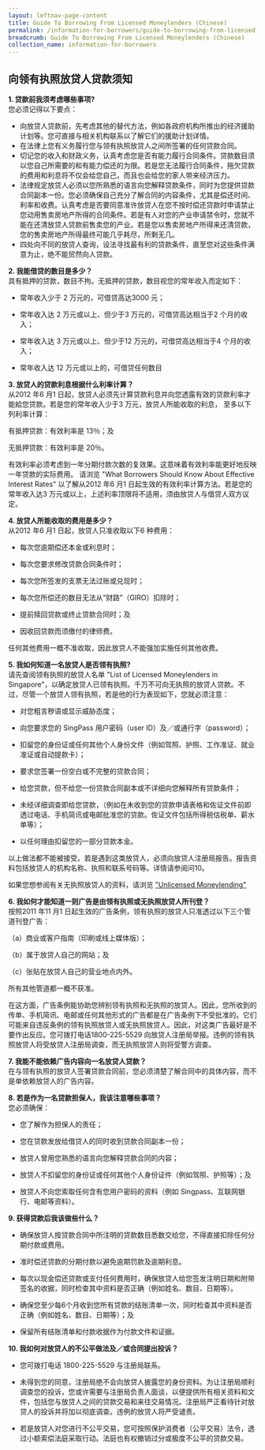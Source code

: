 ```yaml
---
layout: leftnav-page-content
title: Guide To Borrowing From Licensed Moneylenders (Chinese)
permalink: /information-for-borrowers/guide-to-borrowing-from-licensed-moneylenders-chinese/
breadcrumb: Guide To Borrowing From Licensed Moneylenders (Chinese)
collection_name: information-for-borrowers
---
```


向领有执照放贷人贷款须知 
---


**1. 贷款前我须考虑哪些事项?**<br>
您必须记得以下要点：

* 向放贷人贷款前，先考虑其他的替代方法，例如各政府机构所推出的经济援助计划等。您可直接与相关机构联系以了解它们的援助计划详情。 
* 在法律上您有义务履行您与领有执照放贷人之间所签署的任何贷款合同。
* 切记您的收入和财政义务，认真考虑您是否有能力履行合同条件。贷款数目须以您自己所需要的和有能力偿还的为限。若是您无法履行合同条件，拖欠贷款的费用和利息将不仅会给您自己，而且也会给您的家人带来经济压力。
* 法律规定放贷人必须以您所熟悉的语言向您解释贷款条件，同时为您提供贷款合同副本一份。您必须确保自己充分了解合同的内容条件，尤其是偿还时间、利率和收费。认真考虑是否要同意准许放贷人在您不按时偿还贷款时申请禁止您动用售卖房地产所得的合同条件。若是有人对您的产业申请禁令时，您就不能在还清放贷人贷款前售卖您的产业。若是您以售卖房地产所得来还清贷款，您的售卖房地产所得最终可能几乎耗尽，所剩无几。
* 四处向不同的放贷人查询，设法寻找最有利的贷款条件，直至您对这些条件满意为止，绝不能贸然向人贷款。


**2. 我能借贷的数目是多少？**<br>
具有抵押的贷款，数目不拘。无抵押的贷款，数目视您的常年收入而定如下：


* 常年收入少于 2 万元的，可借贷高达3000 元；

* 常年收入达 2 万元或以上、但少于3 万元的，可借贷高达相当于2 个月的收入；

* 常年收入达 3 万元或以上、但少于12 万元的，可借贷高达相当于4 个月的收入；

* 常年收入达 12 万元或以上的，可借贷任何数目


**3. 放贷人的贷款利息根据什么利率计算？** <br>
从2012 年6 月1 日起，放贷人必须先计算贷款利息并向您透露有效的贷款利率才能給您贷款。若是您的常年收入少于3 万元，放贷人所能收取的利息，
至多以下列利率计算：

有抵押贷款：有效利率是 13％；及

无抵押贷款：有效利率是 20％。

有效利率必须考虑到一年分期付款次数的复效果。这意味着有效利率能更好地反映一年贷款的实际费用。
请浏览 "What Borrowers Should Know About Effective Interest Rates" 以了解从2012 年6 月1 日起生效的有效利率计算方法。若是您的常年收入达3 万元或以上，上述利率顶限将不适用，须由放贷人与借贷人双方议定。


**4. 放贷人所能收取的费用是多少？**<br>
从2012 年6 月1 日起，放贷人只准收取以下6 种费用：


* 每次您逾期偿还本金或利息时；

* 每次您要求修改贷款合同条件时；

* 每次您所签发的支票无法过账或兑现时；

* 每次您所偿还的数目无法从“财路”（GIRO）扣除时；

* 提前赎回贷款或终止贷款合同时；及

* 因收回贷款而须缴付的律师费。

任何其他费用一概不准收取，因此放贷人不能强加实施任何其他收费。



**5. 我如何知道一名放贷人是否领有执照?**<br>
请先查阅领有执照的放贷人名单 "List of Licensed Moneylenders in Singapore"，以确定放贷人已领有执照。千万不可向无执照的放贷人贷款。不过，尽管一个放贷人领有执照，若是他的行为表现如下，您就必须注意：

* 对您粗言秽语或显示威胁态度；
 
* 向您要求您的 SingPass 用户密码（user ID）及／或通行字（password）；
 
* 扣留您的身份证或任何其他个人身份文件（例如驾照、护照、工作准证、就业准证或自动提款卡）；
 
* 要求您签署一份空白或不完整的贷款合同；
 
* 给您贷款，但不给您一份贷款合同副本或不详细向您解释所有贷款条件；
 
* 未经详细调查即给您贷款，（例如在未收到您的贷款申请表格和佐证文件前即透过电话、手机简讯或电邮批准您的贷款。佐证文件包括所得税估税单、薪水单等）；

* 以任何理由扣留您的一部分贷款本金。

以上做法都不能被接受。若是遇到这类放贷人，必须向放贷人注册局报告。报告资料包括放贷人的机构名称、执照和联系号码等。详情请参阅问10。

如果您想参阅有关无执照放贷人的资料，请浏览 ["Unlicensed Moneylending"](https://www.police.gov.sg/resources/prevent-crime/unlicensed-moneylending/loansharking-situation-in-singapore)


**6. 我如何才能知道一则广告是由领有执照或无执照放贷人所刊登？**<br>
按照2011 年11 月1 日起生效的广告条例，领有执照的放贷人只准透过以下三个管道刊登广告：

（a）商业或客户指南（印刷或线上媒体版）；

（b）属于放贷人自己的网站；及

（c）张贴在放贷人自己的营业地点内外。

所有其他管道都一概不获准。

在这方面，广告条例能协助您辨别领有执照和无执照的放贷人。因此，您所收到的传单、手机简讯、电邮或任何其他形式的广告都是在广告条例下不受批准的。它们可能来自违反条例的领有执照放贷人或无执照放贷人。因此，对这类广告最好是不要作出反应。您可拨打电话1800-225-5529 向放贷人注册局举报。违例的领有执照放贷人将受放贷人注册局调查，而无执照放贷人则将受警方调查。


**7. 我能不能依赖广告内容向一名放贷人贷款？**<br>
在与领有执照的放贷人签署贷款合同前，您必须清楚了解合同中的具体内容，而不是单依赖放贷人的广告内容。


**8. 若是作为一名贷款担保人，我该注意哪些事项？**<br>
您必须确保：


* 您了解作为担保人的责任；

* 您在贷款发放给借贷人的同时收到贷款合同副本一份；

* 放贷人曾用您熟悉的语言向您解释贷款合同的内容；

* 放贷人不扣留您的身份证或任何其他个人身份证件（例如驾照、护照等）；及

* 放贷人不向您索取任何含有您用户密码的资料（例如 Singpass、互联网银行、电邮等资料）。


**9. 获得贷款后我该做些什么？**<br>
* 确保放贷人按贷款合同中所注明的贷款数目悉数交给您，不得直接扣除任何分期付款或费用。

* 准时偿还贷款的分期付款以避免逾期罚款及逾期利息。

* 每次以现金偿还贷款或支付任何费用时，确保放贷人给您签发注明日期和附带签名的收据，同时检查其中资料是否正确（例如姓名、数目、日期等）。

* 确保您至少每6个月收到您所有贷款的结账清单一次，同时检查其中资料是否正确（例如姓名、数目、日期等）；及

* 保留所有结账清单和付款收据作为付款文件和证据。


**10. 我如何对放贷人的不公平做法及／或合同提出投诉？**<br>
* 您可拨打电话 1800-225-5529 与注册局联系。
 
* 未得到您的同意，注册局绝不会向放贷人披露您的身份资料。为让注册局顺利调查您的投诉，您或许需要与注册局负责人面谈，以便提供所有相关资料和文件，包括您与放贷人之间的贷款交易和来往交易情况。注册局严正看待针对放贷人的投诉并将加以彻底调查。违例的放贷人将严受谴责。
 
* 若是放贷人对您进行不公平交易，您可按照保护消费者（公平交易）法令，透过小额索偿法庭采取行动。法庭也有权撤销过分或极度不公平的贷款交易。





